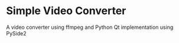 # Simple Video Converter


A video converter using ffmpeg and Python Qt implementation using PySide2
